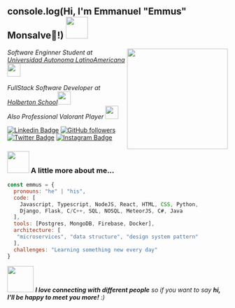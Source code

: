 <h2> console.log(Hi, I'm Emmanuel  <font>"Emmus"</span>  Monsalve👋!) 
<img src="https://media.giphy.com/media/8lJSORUJrTcjItDgGd/giphy.gif" width="50"></h2>

<img align='right' src="https://media.giphy.com/media/8UY5YvDTCZWSXPXZ4Z/giphy-downsized-large.gif" width="230">
<p><em>Software Enginner Student at <a href="https://www.unaula.edu.co">Universidad Autonoma LatinoAmericana</a><img src="https://media.giphy.com/media/fYSnHlufseco8Fh93Z/giphy.gif" width="30"><br></br>FullStack Software Developer at <a href="https://www.holbertoncolombia.com">Holberton School</a><img src="https://media.giphy.com/media/WUlplcMpOCEmTGBtBW/giphy.gif" width="30"> <br>
Also Professional Valorant Player <img src="https://media.giphy.com/media/m3N5PpxSyYyFICeSvb/giphy.gif" width="30"> 
</em></p>

[![Linkedin Badge](https://img.shields.io/badge/-Emmanuel%20Monsalve-blue?style=social&logo=Linkedin&logoColor=blue&link=https://www.linkedin.com/in/emmanuelmonsalve/)](https://www.linkedin.com/in/emmanuelmonsalve/)
[![GitHub followers](https://img.shields.io/github/followers/MachinEmmus?label=Follow&style=social)](https://github.com/MachinEmmus/?tab=follow)
[![Twitter Badge](http://img.shields.io/badge/-@Emmusmp-1ca0f1?style=social&logo=twitter&logoColor=blue&link=https://twitter.com/Emmusmp)](https://twitter.com/Emmusmp) 
[![Instagram Badge](https://img.shields.io/badge/-Emmusmp-blue?style=social&logo=Instagram&link=https://www.instagram.com/Emmusmp/)](https://www.instagram.com/Emmusmp/) 

### <img src="https://media.giphy.com/media/VgCDAzcKvsR6OM0uWg/giphy.gif" width="50"> A little more about me...  

```javascript
const emmus = {
  pronouns: "he" | "his",
  code: [
    Javascript, Typescript, NodeJS, React, HTML, CSS, Python,
    Django, Flask, C/C++, SQL, NOSQL, MeteorJS, C#, Java	
  ],
  tools: [Postgres, MongoDB, Firebase, Docker],
  architecture: [
   "microservices", "data structure", "design system pattern"
  ],
  challenges: "Learning something new every day"
}
```

<img src="https://media.giphy.com/media/LnQjpWaON8nhr21vNW/giphy.gif" width="60"> <em><b>I love connecting with different people</b> so if you want to say <b>hi, I'll be happy to meet you more!</b> :)</em>